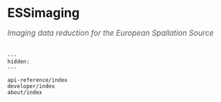 # ESSimaging

<span style="font-size:1.2em;font-style:italic;color:#5a5a5a">
  Imaging data reduction for the European Spallation Source
  </br></br>
</span>

```{toctree}
---
hidden:
---

api-reference/index
developer/index
about/index
```
